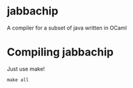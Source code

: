 # jabbachip
A compiler for a subset of java written in OCaml

# Compiling jabbachip
Just use make!

    make all
